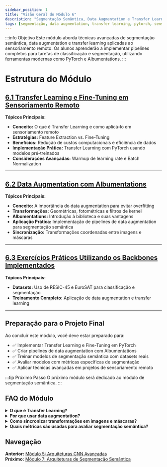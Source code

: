 ```yaml
---
sidebar_position: 1
title: "Visão Geral do Módulo 6"
description: "Segmentação Semântica, Data Augmentation e Transfer Learning em Sensoriamento Remoto"
tags: [segmentação, data augmentation, transfer learning, pytorch, sensoriamento remoto]
---
```


:::info Objetivo
Este módulo aborda técnicas avançadas de segmentação semântica, data augmentation e transfer learning aplicadas ao sensoriamento remoto. Os alunos aprenderão a implementar pipelines completos para tarefas de classificação e segmentação, utilizando ferramentas modernas como PyTorch e Albumentations.
:::

# Estrutura do Módulo

## [6.1 Transfer Learning e Fine-Tuning em Sensoriamento Remoto](./transfer_learning)

**Tópicos Principais:**
- **Conceito:** O que é Transfer Learning e como aplicá-lo em sensoriamento remoto
- **Estratégias:** Feature Extraction vs. Fine-Tuning
- **Benefícios:** Redução de custos computacionais e eficiência de dados
- **Implementação Prática:** Transfer Learning com PyTorch usando modelos pré-treinados
- **Considerações Avançadas:** Warmup de learning rate e Batch Normalization

---

## [6.2 Data Augmentation com Albumentations](./data_augmentation_albumentations)

**Tópicos Principais:**
- **Conceito:** A importância do data augmentation para evitar overfitting
- **Transformações:** Geométricas, fotométricas e filtros de kernel
- **Albumentations:** Introdução à biblioteca e suas vantagens
- **Aplicação Prática:** Implementação de pipelines de data augmentation para segmentação semântica
- **Sincronização:** Transformações coordenadas entre imagens e máscaras

---

## [6.3 Exercícios Práticos Utilizando os Backbones Implementados](./exercicios)

**Tópicos Principais:**
- **Datasets:** Uso de RESIC-45 e EuroSAT para classificação e segmentação
- **Treinamento Completo:** Aplicação de data augmentation e transfer learning

---

## Preparação para o Projeto Final

Ao concluir este módulo, você deve estar preparado para:

- ✅ Implementar Transfer Learning e Fine-Tuning em PyTorch
- ✅ Criar pipelines de data augmentation com Albumentations
- ✅ Treinar modelos de segmentação semântica com datasets reais
- ✅ Avaliar modelos com métricas específicas de segmentação
- ✅ Aplicar técnicas avançadas em projetos de sensoriamento remoto

:::tip Próximo Passo
O próximo módulo será dedicado ao módulo de segmentação semântica.
:::

## FAQ do Módulo

<details>
<summary><strong>O que é Transfer Learning?</strong></summary>
<p>Transfer Learning é a reutilização de um modelo pré-treinado em uma nova tarefa, aproveitando o conhecimento adquirido em um dataset maior e mais genérico.</p>
</details>

<details>
<summary><strong>Por que usar data augmentation?</strong></summary>
<p>Data augmentation aumenta a diversidade do dataset, reduzindo o risco de overfitting e melhorando a generalização do modelo.</p>
</details>

<details>
<summary><strong>Como sincronizar transformações em imagens e máscaras?</strong></summary>
<p>Albumentations permite aplicar transformações geométricas de forma coordenada entre imagens e máscaras, garantindo a integridade dos dados de segmentação.</p>
</details>

<details>
<summary><strong>Quais métricas são usadas para avaliar segmentação semântica?</strong></summary>
<p>Métricas como IoU (Intersection over Union) e F1-Score são amplamente utilizadas para avaliar a precisão de modelos de segmentação.</p>
</details>

## Navegação

**Anterior:** [Módulo 5: Arquiteturas CNN Avançadas](../modulo5/)  
**Próximo:** [Módulo 7: Arquiteturas de Segmentação Semântica](../modulo7/)  
